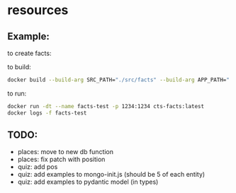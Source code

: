 resources
=========

Example:
--------

to create facts:

to build:
```sh
docker build --build-arg SRC_PATH="./src/facts" --build-arg APP_PATH="./facts" --build-arg ASGI_APP="facts.app:app" -t cts-facts:latest .
```
to run:
```sh
docker run -dt --name facts-test -p 1234:1234 cts-facts:latest
docker logs -f facts-test
```

TODO:
-----
- places: move to new db function
- places: fix patch with position
- quiz: add pos
- quiz: add examples to mongo-init.js (should be 5 of each entity)
- quiz: add examples to pydantic model (in types)
